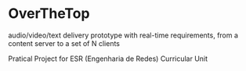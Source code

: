 # OverTheTop
audio/video/text delivery prototype with real-time requirements, from a content server to a set of N clients

Pratical Project for ESR (Engenharia de Redes) Curricular Unit
